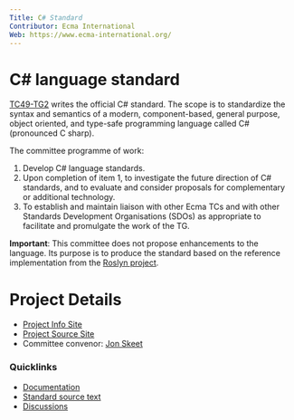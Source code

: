 ```yaml
---
Title: C# Standard
Contributor: Ecma International
Web: https://www.ecma-international.org/
---
```

# C# language standard

[TC49-TG2](https://www.ecma-international.org/task-groups/tc49-tg2/) writes the official C# standard. The scope is to standardize the syntax and semantics of a modern, component-based, general purpose, object oriented, and type-safe programming language called C# (pronounced C sharp).

The committee programme of work:

1. Develop C# language standards.
1. Upon completion of item 1, to investigate the future direction of C# standards, and to evaluate and consider proposals for complementary or additional technology.
1. To establish and maintain liaison with other Ecma TCs and with other Standards Development Organisations (SDOs) as appropriate to facilitate and promulgate the work of the TG.

**Important**: This committee does not propose enhancements to the language. Its purpose is to produce the standard based on the reference implementation from the [Roslyn project](https://github.com/dotnet/roslyn).

# Project Details

* [Project Info Site](https://www.ecma-international.org/task-groups/tc49-tg2/)
* [Project Source Site](https://github.com/dotnet/csharpstandard)
* Committee convenor: [Jon Skeet](https://github.com/jskeet)

### Quicklinks

* [Documentation](https://docs.microsoft.com/dotnet/csharp/language-reference/language-specification/introduction)
* [Standard source text](https://github.com/dotnet/csharpstandard/tree/draft-v6/standard)
* [Discussions](https://github.com/dotnet/csharpstandard/issues)
